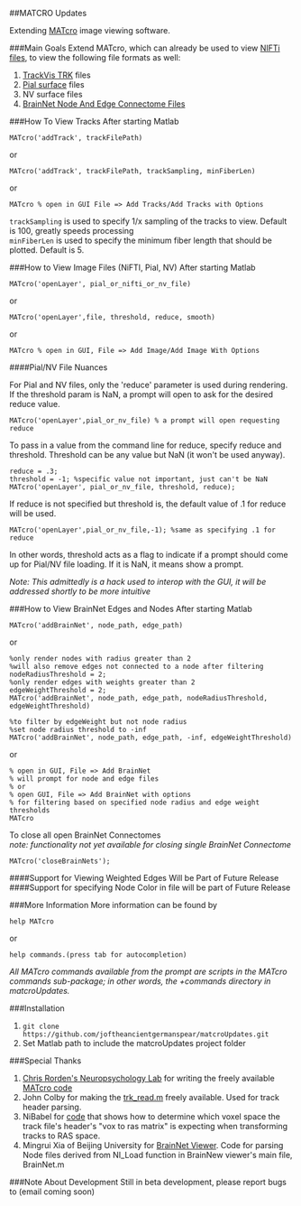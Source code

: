 ##MATCRO Updates

Extending [MATcro](http://www.mccauslandcenter.sc.edu/CRNL/tools/surface-rendering-with-matlab) image viewing software.  

###Main Goals
Extend MATcro, which can already be used to view [NIFTi files](http://nifti.nimh.nih.gov/nifti-1/), to view the following file formats as well:

1.  [TrackVis TRK](http://www.trackvis.org/) files
2.  [Pial surface](http://brainsuite.org/processing/surfaceextraction/pial/) files
3.  NV surface files
4.  [BrainNet Node And Edge Connectome Files](http://www.plosone.org/article/info%3Adoi%2F10.1371%2Fjournal.pone.0068910)

###How To View Tracks
After starting Matlab

	MATcro('addTrack', trackFilePath)
	
or  
	
	MATcro('addTrack', trackFilePath, trackSampling, minFiberLen)
or

	MATcro % open in GUI File => Add Tracks/Add Tracks with Options

`trackSampling` is used to specify 1/x sampling of the tracks to view. Default is 100, greatly speeds processing  
`minFiberLen` is used to specify the minimum fiber length that should be plotted. Default is 5.

###How to View Image Files (NiFTI, Pial, NV)
After starting Matlab

	MATcro('openLayer', pial_or_nifti_or_nv_file)
	
or

	MATcro('openLayer',file, threshold, reduce, smooth)

or

	MATcro % open in GUI, File => Add Image/Add Image With Options
	
####Pial/NV File Nuances
	
For Pial and NV files, only the 'reduce' parameter is used during rendering.
If the threshold param is NaN, a prompt will open to ask for the desired reduce value.   

	MATcro('openLayer',pial_or_nv_file) % a prompt will open requesting reduce

To pass in a value from the command line for reduce, specify reduce and threshold. Threshold can be any value but NaN (it won't be used anyway).

	reduce = .3;
	threshold = -1; %specific value not important, just can't be NaN
	MATcro('openLayer', pial_or_nv_file, threshold, reduce);


If reduce is not specified but threshold is, the default value of .1 for reduce will be used.

	MATcro('openLayer',pial_or_nv_file,-1); %same as specifying .1 for reduce

In other words, threshold acts as a flag to indicate if a prompt should come up for Pial/NV file loading. If it is NaN, it means show a prompt.

_Note: This admittedly is a hack used to interop with the GUI, it will be addressed shortly to be more intuitive_

###How to View BrainNet Edges and Nodes
After starting Matlab

	MATcro('addBrainNet', node_path, edge_path)
	
or

	%only render nodes with radius greater than 2
	%will also remove edges not connected to a node after filtering
	nodeRadiusThreshold = 2; 
	%only render edges with weights greater than 2
	edgeWeightThreshold = 2;
	MATcro('addBrainNet', node_path, edge_path, nodeRadiusThreshold, edgeWeightThreshold)
	
	%to filter by edgeWeight but not node radius
	%set node radius threshold to -inf
	MATcro('addBrainNet', node_path, edge_path, -inf, edgeWeightThreshold)
	
or

	% open in GUI, File => Add BrainNet
	% will prompt for node and edge files
	% or
	% open GUI, File => Add BrainNet with options 
	% for filtering based on specified node radius and edge weight thresholds
	MATcro 
	
To close all open BrainNet Connectomes  
_note: functionality not yet available for closing single BrainNet Connectome_

	MATcro('closeBrainNets');
	
####Support for Viewing Weighted Edges Will be Part of Future Release
####Support for specifying Node Color in file will be part of Future Release


###More Information
More information can be found by

	help MATcro

or

	help commands.(press tab for autocompletion)

_All MATcro commands available from the prompt are scripts in the MATcro commands sub-package; in other words, the +commands directory in matcroUpdates._


###Installation
1.  `git clone https://github.com/joftheancientgermanspear/matcroUpdates.git`
2.  Set Matlab path to include the matcroUpdates project folder

###Special Thanks
1. [Chris Rorden's Neuropsychology Lab](http://www.mccauslandcenter.sc.edu/CRNL/tools/surface-rendering-with-matlab) for writing the freely available [MATcro code](http://www.mccauslandcenter.sc.edu/CRNL/sw/surface/MATcro.m.txt)   
2. John Colby for making the [trk_read.m](https://github.com/johncolby/along-tract-stats/blob/master/trk_read.m) freely available. Used for track header parsing.
3. NiBabel for [code](https://github.com/nipy/nibabel/blob/master/nibabel/orientations.py) that shows how to determine which voxel space the track file's header's "vox to ras matrix" is expecting when transforming tracks to RAS space.
4. Mingrui Xia of Beijing University for [BrainNet Viewer](http://www.nitrc.org/projects/bnv/). Code for parsing Node files derived from NI_Load function in BrainNew viewer's main file, BrainNet.m

###Note About Development
Still in beta development, please report bugs to (email coming soon)
